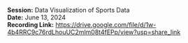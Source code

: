 **Session:** Data Visualization of Sports Data <br>
**Date:** June 13, 2024 <br>
**Recording Link:** https://drive.google.com/file/d/1w-4b4RRC9c76rdLhouUC2mlm08t4fEPp/view?usp=share_link
